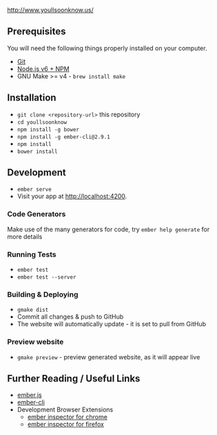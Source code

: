http://www.youllsoonknow.us/

## Prerequisites

You will need the following things properly installed on your computer.

* [Git](http://git-scm.com/)
* [Node.js v6 + NPM](http://nodejs.org/)
* GNU Make >= v4 - `brew install make`

## Installation

* `git clone <repository-url>` this repository
* `cd youllsoonknow`
* `npm install -g bower`
* `npm install -g ember-cli@2.9.1`
* `npm install`
* `bower install`

## Development

* `ember serve`
* Visit your app at [http://localhost:4200](http://localhost:4200).

### Code Generators

Make use of the many generators for code, try `ember help generate` for more details

### Running Tests

* `ember test`
* `ember test --server`

### Building & Deploying

* `gmake dist`
* Commit all changes & push to GitHub
* The website will automatically update - it is set to pull from GitHub

### Preview website

* `gmake preview` - preview generated website, as it will appear live

## Further Reading / Useful Links

* [ember.js](http://emberjs.com/)
* [ember-cli](http://ember-cli.com/)
* Development Browser Extensions
  * [ember inspector for chrome](https://chrome.google.com/webstore/detail/ember-inspector/bmdblncegkenkacieihfhpjfppoconhi)
  * [ember inspector for firefox](https://addons.mozilla.org/en-US/firefox/addon/ember-inspector/)


